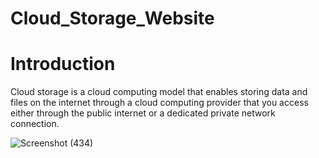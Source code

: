 # Cloud_Storage_Website 


# Introduction




Cloud storage is a cloud computing model that enables storing data and files on the internet through a cloud computing provider that you access either through the public internet or a dedicated private network connection.




![Screenshot (434)](https://user-images.githubusercontent.com/74112721/210043025-aa5ef40d-5792-431d-8450-1221ff8b9e9b.png)
